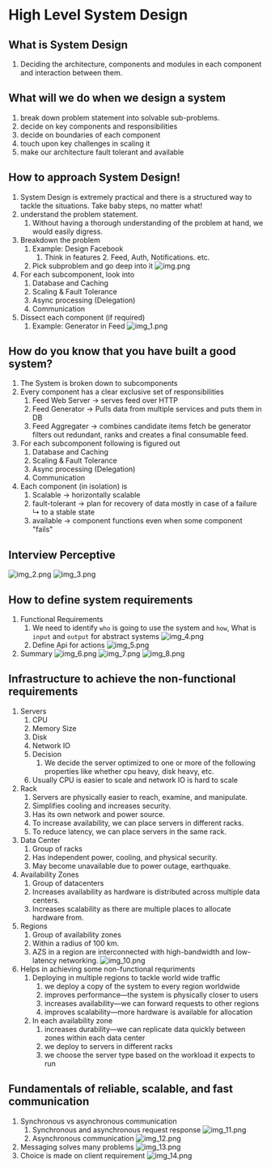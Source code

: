 # High Level System Design

What is System Design
-----
1. Deciding the architecture, components and modules in each component and interaction between them.

What will we do when we design a system
--------------------------------------
1. break down problem statement into solvable sub-problems.
2. decide on key components and responsibilities
3. decide on boundaries of each component
4. touch upon key challenges in scaling it
5. make our architecture fault tolerant and available

How to approach System Design! 
------------------------------
1. System Design is extremely practical
and there is a structured way to tackle the situations.
Take baby steps, no matter what!
2. understand the problem statement.
   1. Without having a thorough understanding of the problem at hand, we would easily digress.
3. Breakdown the problem
   1. Example: Design Facebook
      1. Think in features
         2. Feed, Auth, Notifications. etc.
   2. Pick subproblem and go deep into it
        ![img.png](img.png)
4. For each subcomponent, look into
   1. Database and Caching
   2. Scaling & Fault Tolerance
   3. Async processing (Delegation)
   4. Communication
5. Dissect each component (if required)
   1. Example: Generator in Feed
      ![img_1.png](img_1.png)


How do you know that you have built a good system?
-------------
1. The System is broken down to subcomponents
2. Every component has a clear exclusive set of responsibilities
   1. Feed Web Server -> serves feed over HTTP
   2. Feed Generator -> Pulls data from multiple services and puts them in DB
   3. Feed Aggregater -> combines candidate items fetch be generator filters out redundant, ranks and creates a final consumable feed.
3. For each subcomponent following is figured out
   1. Database and Caching
   2. Scaling & Fault Tolerance
   3. Async processing (Delegation)
   4. Communication
4. Each component (in isolation) is
   1. Scalable  →  horizontally scalable
   2. fault-tolerant → plan for recovery of data mostly in case of a failure ↳ to a stable state
   3. available → component functions even when some component "fails"


Interview Perceptive
--------------------
![img_2.png](img_2.png)
![img_3.png](img_3.png)

How to define system requirements
--------------------------------
1. Functional Requirements
   1. We need to identify `who` is going to use the system and `how`, What is `input` and `output` for abstract systems
   ![img_4.png](img_4.png)
   2. Define Api for actions
   ![img_5.png](img_5.png)
2. Summary
   ![img_6.png](img_6.png)
   ![img_7.png](img_7.png)
   ![img_8.png](img_8.png)

Infrastructure to achieve the non-functional requirements
---------------------------------------
1. Servers
   1. CPU 
   2. Memory Size
   3. Disk
   4. Network IO
   5. Decision
      1. We decide the server optimized to one or more of the following properties like whether cpu heavy, disk heavy, etc.
   6. Usually CPU is easier to scale and network IO is hard to scale
2. Rack
   1. Servers are physically easier to reach, examine, and manipulate.
   2. Simplifies cooling and increases security.
   3. Has its own network and power source.
   4. To increase availability, we can place servers in different racks.
   5. To reduce latency, we can place servers
      in the same rack.
3. Data Center
   1. Group of racks
   2. Has independent power, cooling, and physical security.
   3. May become unavailable due to power outage, earthquake.
4. Availability Zones
   1. Group of datacenters
   2. Increases availability as hardware is distributed across multiple data centers.
   3. Increases scalability as there are
      multiple places to allocate hardware from.
5. Regions
   1. Group of availability zones
   2. Within a radius of 100 km.
   3. AZS in a region are interconnected with high-bandwidth and low-latency networking.
![img_10.png](img_10.png)
6. Helps in achieving some non-functional requriments
   1. Deploying in multiple regions to tackle world wide traffic
      1. we deploy a copy of the system to every region worldwide
      2.  improves performance—the system is physically closer to users
      3.  increases availability—we can forward requests to other regions 
      4. improves scalability—more hardware is available for allocation
   2. In each availability zone 
      1. increases durability—we can replicate data quickly between zones within each data center
      2. we deploy to servers in different racks 
      3.  we choose the server type based on the workload it expects to run

Fundamentals of reliable, scalable, and fast communication
--------------------------------
1. Synchronous vs asynchronous communication
   1. Synchronous and asynchronous request response
      ![img_11.png](img_11.png)
   2. Asynchronous communication
      ![img_12.png](img_12.png)
2. Messaging solves many problems
   ![img_13.png](img_13.png)
3. Choice is made on client requirement
   ![img_14.png](img_14.png)

   



      

      
